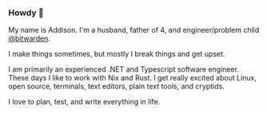 ### Howdy 🤠

My name is Addison. I'm a husband, father of 4, and engineer/problem child
[@bitwarden](https://github.com/bitwarden).

I make things sometimes, but mostly I break things and get upset.

I am primarily an experienced .NET and Typescript software engineer. These
days I like to work with Nix and Rust. I get really excited about Linux,
open source, terminals, text editors, plain text tools, and cryptids.

I love to plan, test, and write everything in life.
